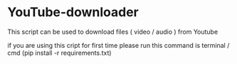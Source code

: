 # YouTube-downloader
This script can be used to download files ( video / audio ) from Youtube

if you are using this cript for first time please run this command is terminal / cmd (pip install -r requirements.txt)
